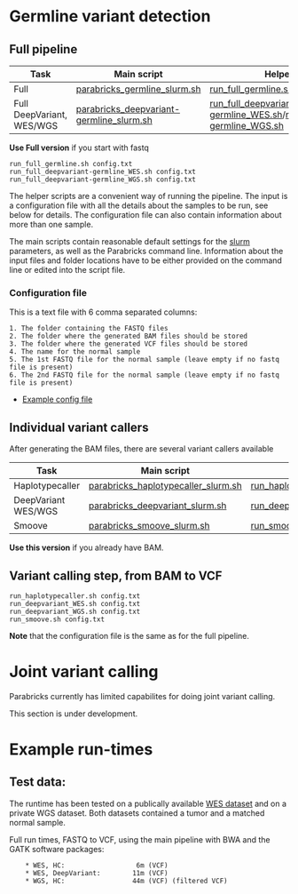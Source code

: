 # Germline variant detection

## Full pipeline

| Task | Main script | Helper script |
| --- | --- | --- |
| Full | [parabricks_germline_slurm.sh](./parabricks_germline_slurm.sh) | [run_full_germline.sh](./run_full_germline.sh) |
| Full DeepVariant, WES/WGS | [parabricks_deepvariant-germline_slurm.sh](./parabricks_deepvariant-germline_slurm.sh) | [run_full_deepvariant-germline_WES.sh](./run_full_deepvariant-germline_WES.sh)/[run_full_deepvariant-germline_WGS.sh](./run_full_deepvariant-germline_WGS.sh) |

**Use Full version** if you start with fastq

```
run_full_germline.sh config.txt
run_full_deepvariant-germline_WES.sh config.txt
run_full_deepvariant-germline_WGS.sh config.txt
```

The helper scripts are a convenient way of running the pipeline. The input is a configuration file with all the details about the samples to be run, see below for details. The configuration file can also contain information about more than one sample.

The main scripts contain reasonable default settings for the [slurm](https://github.com/si-medbif/AI-MD-variant-calling/blob/main/documents/slurm.md) parameters, as well as the Parabricks command line. Information about the input files and folder locations have to be either provided on the command line or edited into the script file.


### Configuration file

This is a text file with 6 comma separated columns:
```
1. The folder containing the FASTQ files
2. The folder where the generated BAM files should be stored
3. The folder where the generated VCF files should be stored
4. The name for the normal sample
5. The 1st FASTQ file for the normal sample (leave empty if no fastq file is present)
6. The 2nd FASTQ file for the normal sample (leave empty if no fastq file is present)
```
- [Example config file](https://github.com/si-medbif/AI-MD-variant-calling/blob/main/example/config_germline_WES.txt)


## Individual variant callers

After generating the BAM files, there are several variant callers available

| Task | Main script | Helper script |
| --- | --- | --- |
| Haplotypecaller | [parabricks_haplotypecaller_slurm.sh](./parabricks_haplotypecaller_slurm.sh) | [run_haplotypecaller.sh](./run_haplotypecaller.sh) |
| DeepVariant WES/WGS | [parabricks_deepvariant_slurm.sh](./parabricks_deepvariant_slurm.sh) | [run_deepvariant_WES.sh](./run_deepvariant_WES.sh)/[run_deepvariant_WGS.sh](./run_deepvariant_WGS.sh) |
| Smoove | [parabricks_smoove_slurm.sh](./parabricks_smoove_slurm.sh) | [run_smoove.sh](./run_smoove.sh) |

**Use this version** if you already have BAM. 

## Variant calling step, from BAM to VCF
```
run_haplotypecaller.sh config.txt
run_deepvariant_WES.sh config.txt
run_deepvariant_WGS.sh config.txt
run_smoove.sh config.txt
```
**Note** that the configuration file is the same as for the full pipeline.

# Joint variant calling

Parabricks currently has limited capabilites for doing joint variant calling.

This section is under development.

# Example run-times

## Test data:

The runtime has been tested on a publically available [WES dataset](https://github.com/si-medbif/AI-MD-variant-calling/example/README.md) and on a private WGS dataset. Both datasets contained a tumor and a matched normal sample.

Full run times, FASTQ to VCF, using the main pipeline with BWA and the GATK software packages:
```
    * WES, HC:                  6m (VCF)
    * WES, DeepVariant:        11m (VCF)
    * WGS, HC:                 44m (VCF) (filtered VCF)
```
